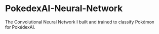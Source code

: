 # PokedexAI-Neural-Network
The Convolutional Neural Network I built and trained to classify Pokémon for PokédexAI.

